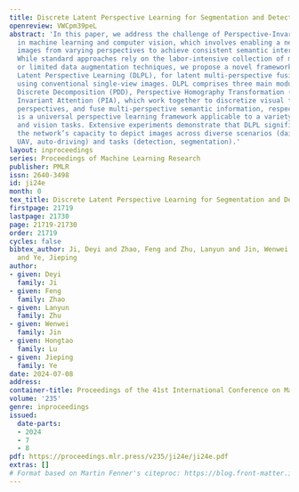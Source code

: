 ```yaml
---
title: Discrete Latent Perspective Learning for Segmentation and Detection
openreview: VWCpm39peL
abstract: 'In this paper, we address the challenge of Perspective-Invariant Learning
  in machine learning and computer vision, which involves enabling a network to understand
  images from varying perspectives to achieve consistent semantic interpretation.
  While standard approaches rely on the labor-intensive collection of multi-view images
  or limited data augmentation techniques, we propose a novel framework, Discrete
  Latent Perspective Learning (DLPL), for latent multi-perspective fusion learning
  using conventional single-view images. DLPL comprises three main modules: Perspective
  Discrete Decomposition (PDD), Perspective Homography Transformation (PHT), and Perspective
  Invariant Attention (PIA), which work together to discretize visual features, transform
  perspectives, and fuse multi-perspective semantic information, respectively. DLPL
  is a universal perspective learning framework applicable to a variety of scenarios
  and vision tasks. Extensive experiments demonstrate that DLPL significantly enhances
  the network’s capacity to depict images across diverse scenarios (daily photos,
  UAV, auto-driving) and tasks (detection, segmentation).'
layout: inproceedings
series: Proceedings of Machine Learning Research
publisher: PMLR
issn: 2640-3498
id: ji24e
month: 0
tex_title: Discrete Latent Perspective Learning for Segmentation and Detection
firstpage: 21719
lastpage: 21730
page: 21719-21730
order: 21719
cycles: false
bibtex_author: Ji, Deyi and Zhao, Feng and Zhu, Lanyun and Jin, Wenwei and Lu, Hongtao
  and Ye, Jieping
author:
- given: Deyi
  family: Ji
- given: Feng
  family: Zhao
- given: Lanyun
  family: Zhu
- given: Wenwei
  family: Jin
- given: Hongtao
  family: Lu
- given: Jieping
  family: Ye
date: 2024-07-08
address:
container-title: Proceedings of the 41st International Conference on Machine Learning
volume: '235'
genre: inproceedings
issued:
  date-parts:
  - 2024
  - 7
  - 8
pdf: https://proceedings.mlr.press/v235/ji24e/ji24e.pdf
extras: []
# Format based on Martin Fenner's citeproc: https://blog.front-matter.io/posts/citeproc-yaml-for-bibliographies/
---
```

